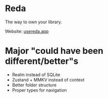 # Reda

The way to own your library.

Website: [usereda.app](https://www.usereda.app)

# Major "could have been different/better"s
- Realm instead of SQLite
- Zustand + MMKV instead of context
- Better folder structure
- Proper types for navigation
